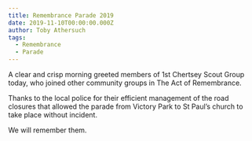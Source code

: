 ```yaml
---
title: Remembrance Parade 2019
date: 2019-11-10T00:00:00.000Z
author: Toby Athersuch
tags:
  - Remembrance
  - Parade
---
```


A clear and crisp morning greeted members of 1st Chertsey Scout Group today, who joined other community groups in The Act of Remembrance.

Thanks to the local police for their efficient management of the road closures that allowed the parade from Victory Park to St Paul’s church to take place without incident.

We will remember them.